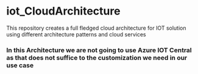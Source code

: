 # iot_CloudArchitecture
This repository creates a full fledged cloud architecture for IOT solution using different architecture patterns and cloud services


### In this Architecture we are not going to use Azure IOT Central as that does not suffice to the customization we need in our use case
